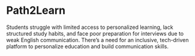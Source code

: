 # Path2Learn
Students struggle with limited access to personalized learning, lack structured study habits, and face poor preparation for interviews due to weak English communication. There’s a need for an inclusive, tech-driven platform to personalize education and build communication skills.
